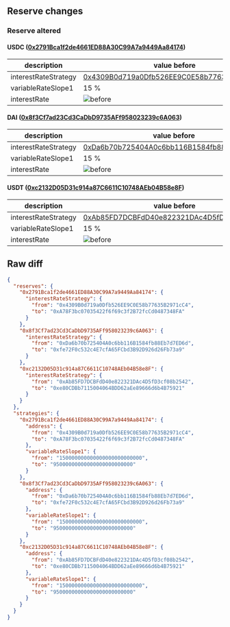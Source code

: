 ## Reserve changes

### Reserve altered

#### USDC ([0x2791Bca1f2de4661ED88A30C99A7a9449Aa84174](https://polygonscan.com/address/0x2791Bca1f2de4661ED88A30C99A7a9449Aa84174))

| description | value before | value after |
| --- | --- | --- |
| interestRateStrategy | [0x4309B0d719a0Dfb526EE9C0E58b77635B2971cC4](https://polygonscan.com/address/0x4309B0d719a0Dfb526EE9C0E58b77635B2971cC4) | [0xA78F3bc07035422f6f69c3f2B72fcCd0487348FA](https://polygonscan.com/address/0xA78F3bc07035422f6f69c3f2B72fcCd0487348FA) |
| variableRateSlope1 | 15 % | 9.5 % |
| interestRate | ![before](https://dash.onaave.com/api/static?variableRateSlope1=150000000000000000000000000&variableRateSlope2=1340000000000000000000000000&optimalUsageRatio=770000000000000000000000000&baseVariableBorrowRate=0&maxVariableBorrowRate=undefined) | ![after](https://dash.onaave.com/api/static?variableRateSlope1=95000000000000000000000000&variableRateSlope2=1340000000000000000000000000&optimalUsageRatio=770000000000000000000000000&baseVariableBorrowRate=0&maxVariableBorrowRate=undefined) |

#### DAI ([0x8f3Cf7ad23Cd3CaDbD9735AFf958023239c6A063](https://polygonscan.com/address/0x8f3Cf7ad23Cd3CaDbD9735AFf958023239c6A063))

| description | value before | value after |
| --- | --- | --- |
| interestRateStrategy | [0xDa6b70b725404A0c6bb116B1584fb88Eb7d7ED6d](https://polygonscan.com/address/0xDa6b70b725404A0c6bb116B1584fb88Eb7d7ED6d) | [0xfe72F0c532c4E7cfA65FCbd3B92D926d26Fb73a9](https://polygonscan.com/address/0xfe72F0c532c4E7cfA65FCbd3B92D926d26Fb73a9) |
| variableRateSlope1 | 15 % | 9.5 % |
| interestRate | ![before](https://dash.onaave.com/api/static?variableRateSlope1=150000000000000000000000000&variableRateSlope2=1340000000000000000000000000&optimalUsageRatio=710000000000000000000000000&baseVariableBorrowRate=0&maxVariableBorrowRate=undefined) | ![after](https://dash.onaave.com/api/static?variableRateSlope1=95000000000000000000000000&variableRateSlope2=1340000000000000000000000000&optimalUsageRatio=710000000000000000000000000&baseVariableBorrowRate=0&maxVariableBorrowRate=undefined) |

#### USDT ([0xc2132D05D31c914a87C6611C10748AEb04B58e8F](https://polygonscan.com/address/0xc2132D05D31c914a87C6611C10748AEb04B58e8F))

| description | value before | value after |
| --- | --- | --- |
| interestRateStrategy | [0xAb85FD7DCBFdD40e822321DAc4D5fD3cf08b2542](https://polygonscan.com/address/0xAb85FD7DCBFdD40e822321DAc4D5fD3cf08b2542) | [0xe80CDBb7115004064BDD62aEe89666d6b4B75921](https://polygonscan.com/address/0xe80CDBb7115004064BDD62aEe89666d6b4B75921) |
| variableRateSlope1 | 15 % | 9.5 % |
| interestRate | ![before](https://dash.onaave.com/api/static?variableRateSlope1=150000000000000000000000000&variableRateSlope2=1340000000000000000000000000&optimalUsageRatio=520000000000000000000000000&baseVariableBorrowRate=0&maxVariableBorrowRate=undefined) | ![after](https://dash.onaave.com/api/static?variableRateSlope1=95000000000000000000000000&variableRateSlope2=1340000000000000000000000000&optimalUsageRatio=520000000000000000000000000&baseVariableBorrowRate=0&maxVariableBorrowRate=undefined) |

## Raw diff

```json
{
  "reserves": {
    "0x2791Bca1f2de4661ED88A30C99A7a9449Aa84174": {
      "interestRateStrategy": {
        "from": "0x4309B0d719a0Dfb526EE9C0E58b77635B2971cC4",
        "to": "0xA78F3bc07035422f6f69c3f2B72fcCd0487348FA"
      }
    },
    "0x8f3Cf7ad23Cd3CaDbD9735AFf958023239c6A063": {
      "interestRateStrategy": {
        "from": "0xDa6b70b725404A0c6bb116B1584fb88Eb7d7ED6d",
        "to": "0xfe72F0c532c4E7cfA65FCbd3B92D926d26Fb73a9"
      }
    },
    "0xc2132D05D31c914a87C6611C10748AEb04B58e8F": {
      "interestRateStrategy": {
        "from": "0xAb85FD7DCBFdD40e822321DAc4D5fD3cf08b2542",
        "to": "0xe80CDBb7115004064BDD62aEe89666d6b4B75921"
      }
    }
  },
  "strategies": {
    "0x2791Bca1f2de4661ED88A30C99A7a9449Aa84174": {
      "address": {
        "from": "0x4309B0d719a0Dfb526EE9C0E58b77635B2971cC4",
        "to": "0xA78F3bc07035422f6f69c3f2B72fcCd0487348FA"
      },
      "variableRateSlope1": {
        "from": "150000000000000000000000000",
        "to": "95000000000000000000000000"
      }
    },
    "0x8f3Cf7ad23Cd3CaDbD9735AFf958023239c6A063": {
      "address": {
        "from": "0xDa6b70b725404A0c6bb116B1584fb88Eb7d7ED6d",
        "to": "0xfe72F0c532c4E7cfA65FCbd3B92D926d26Fb73a9"
      },
      "variableRateSlope1": {
        "from": "150000000000000000000000000",
        "to": "95000000000000000000000000"
      }
    },
    "0xc2132D05D31c914a87C6611C10748AEb04B58e8F": {
      "address": {
        "from": "0xAb85FD7DCBFdD40e822321DAc4D5fD3cf08b2542",
        "to": "0xe80CDBb7115004064BDD62aEe89666d6b4B75921"
      },
      "variableRateSlope1": {
        "from": "150000000000000000000000000",
        "to": "95000000000000000000000000"
      }
    }
  }
}
```